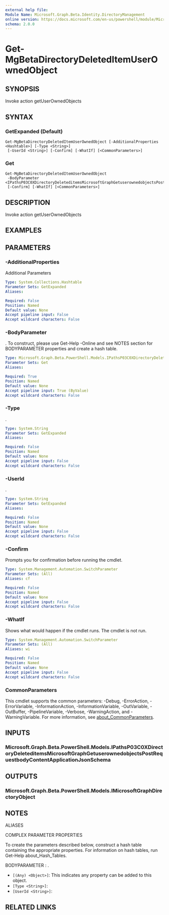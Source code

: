 ```yaml
---
external help file:
Module Name: Microsoft.Graph.Beta.Identity.DirectoryManagement
online version: https://docs.microsoft.com/en-us/powershell/module/Microsoft.Graph.identity.directorymanagement/get-mgdirectorydeleteditemuserownedobject
schema: 2.0.0
---
```


# Get-MgBetaDirectoryDeletedItemUserOwnedObject

## SYNOPSIS
Invoke action getUserOwnedObjects

## SYNTAX

### GetExpanded (Default)
```
Get-MgBetaDirectoryDeletedItemUserOwnedObject [-AdditionalProperties <Hashtable>] [-Type <String>]
 [-UserId <String>] [-Confirm] [-WhatIf] [<CommonParameters>]
```

### Get
```
Get-MgBetaDirectoryDeletedItemUserOwnedObject
 -BodyParameter <IPathsP03C0XDirectoryDeleteditemsMicrosoftGraphGetuserownedobjectsPostRequestbodyContentApplicationJsonSchema>
 [-Confirm] [-WhatIf] [<CommonParameters>]
```

## DESCRIPTION
Invoke action getUserOwnedObjects

## EXAMPLES

## PARAMETERS

### -AdditionalProperties
Additional Parameters

```yaml
Type: System.Collections.Hashtable
Parameter Sets: GetExpanded
Aliases:

Required: False
Position: Named
Default value: None
Accept pipeline input: False
Accept wildcard characters: False
```

### -BodyParameter
.
To construct, please use Get-Help -Online and see NOTES section for BODYPARAMETER properties and create a hash table.

```yaml
Type: Microsoft.Graph.Beta.PowerShell.Models.IPathsP03C0XDirectoryDeleteditemsMicrosoftGraphGetuserownedobjectsPostRequestbodyContentApplicationJsonSchema
Parameter Sets: Get
Aliases:

Required: True
Position: Named
Default value: None
Accept pipeline input: True (ByValue)
Accept wildcard characters: False
```

### -Type
.

```yaml
Type: System.String
Parameter Sets: GetExpanded
Aliases:

Required: False
Position: Named
Default value: None
Accept pipeline input: False
Accept wildcard characters: False
```

### -UserId
.

```yaml
Type: System.String
Parameter Sets: GetExpanded
Aliases:

Required: False
Position: Named
Default value: None
Accept pipeline input: False
Accept wildcard characters: False
```

### -Confirm
Prompts you for confirmation before running the cmdlet.

```yaml
Type: System.Management.Automation.SwitchParameter
Parameter Sets: (All)
Aliases: cf

Required: False
Position: Named
Default value: None
Accept pipeline input: False
Accept wildcard characters: False
```

### -WhatIf
Shows what would happen if the cmdlet runs.
The cmdlet is not run.

```yaml
Type: System.Management.Automation.SwitchParameter
Parameter Sets: (All)
Aliases: wi

Required: False
Position: Named
Default value: None
Accept pipeline input: False
Accept wildcard characters: False
```

### CommonParameters
This cmdlet supports the common parameters: -Debug, -ErrorAction, -ErrorVariable, -InformationAction, -InformationVariable, -OutVariable, -OutBuffer, -PipelineVariable, -Verbose, -WarningAction, and -WarningVariable. For more information, see [about_CommonParameters](http://go.microsoft.com/fwlink/?LinkID=113216).

## INPUTS

### Microsoft.Graph.Beta.PowerShell.Models.IPathsP03C0XDirectoryDeleteditemsMicrosoftGraphGetuserownedobjectsPostRequestbodyContentApplicationJsonSchema

## OUTPUTS

### Microsoft.Graph.Beta.PowerShell.Models.IMicrosoftGraphDirectoryObject

## NOTES

ALIASES

COMPLEX PARAMETER PROPERTIES

To create the parameters described below, construct a hash table containing the appropriate properties. For information on hash tables, run Get-Help about_Hash_Tables.


BODYPARAMETER <IPathsP03C0XDirectoryDeleteditemsMicrosoftGraphGetuserownedobjectsPostRequestbodyContentApplicationJsonSchema>: .
  - `[(Any) <Object>]`: This indicates any property can be added to this object.
  - `[Type <String>]`: 
  - `[UserId <String>]`: 

## RELATED LINKS

